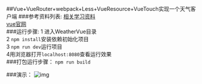 ##Vue+VueRouter+webpack+Less+VueResource+VueTouch实现一个天气客户端
###参考资料列表:
[相关学习资料](https://github.com/huang303513/WebBasicCommonDemos)</br>
[vue官网](http://cn.vuejs.org/v2/guide/)</br>
###运行步骤:
1 进入WeatherVue目录</br>
2 `npm install`安装依赖初始化项目</br>
3 `npm run dev`运行项目</br>
4用浏览器打开`localhost:8080`查看运行效果</br>
###打包运行步骤：
`npm run build`

###演示：
![img](https://github.com/huang303513/Weather_Vue/blob/master/gif/play.gif)</br>
